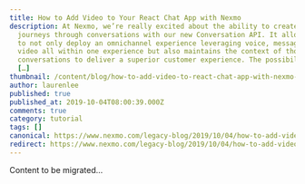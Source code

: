 ```yaml
---
title: How to Add Video to Your React Chat App with Nexmo
description: At Nexmo, we’re really excited about the ability to create customer
  journeys through conversations with our new Conversation API. It allows users
  to not only deploy an omnichannel experience leveraging voice, messaging, and
  video all within one experience but also maintains the context of those
  conversations to deliver a superior customer experience. The possibilities of
  […]
thumbnail: /content/blog/how-to-add-video-to-react-chat-app-with-nexmo-dr/Elevate_AddVideotoChat-1.png
author: laurenlee
published: true
published_at: 2019-10-04T08:00:39.000Z
comments: true
category: tutorial
tags: []
canonical: https://www.nexmo.com/legacy-blog/2019/10/04/how-to-add-video-to-react-chat-app-with-nexmo-dr
redirect: https://www.nexmo.com/legacy-blog/2019/10/04/how-to-add-video-to-react-chat-app-with-nexmo-dr
---
```


Content to be migrated...
